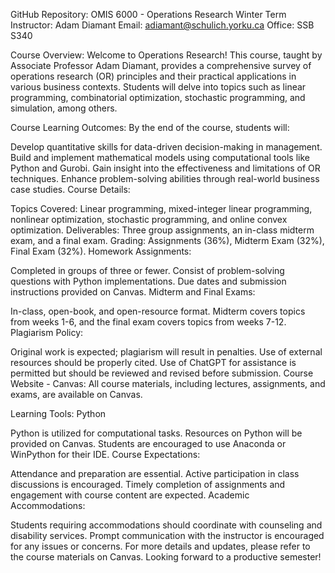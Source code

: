GitHub Repository: OMIS 6000 - Operations Research Winter Term
Instructor: Adam Diamant
Email: adiamant@schulich.yorku.ca
Office: SSB S340

Course Overview:
Welcome to Operations Research! This course, taught by Associate Professor Adam Diamant, provides a comprehensive survey of operations research (OR) principles and their practical applications in various business contexts. Students will delve into topics such as linear programming, combinatorial optimization, stochastic programming, and simulation, among others.

Course Learning Outcomes:
By the end of the course, students will:

Develop quantitative skills for data-driven decision-making in management.
Build and implement mathematical models using computational tools like Python and Gurobi.
Gain insight into the effectiveness and limitations of OR techniques.
Enhance problem-solving abilities through real-world business case studies.
Course Details:

Topics Covered: Linear programming, mixed-integer linear programming, nonlinear optimization, stochastic programming, and online convex optimization.
Deliverables: Three group assignments, an in-class midterm exam, and a final exam.
Grading: Assignments (36%), Midterm Exam (32%), Final Exam (32%).
Homework Assignments:

Completed in groups of three or fewer.
Consist of problem-solving questions with Python implementations.
Due dates and submission instructions provided on Canvas.
Midterm and Final Exams:

In-class, open-book, and open-resource format.
Midterm covers topics from weeks 1-6, and the final exam covers topics from weeks 7-12.
Plagiarism Policy:

Original work is expected; plagiarism will result in penalties.
Use of external resources should be properly cited.
Use of ChatGPT for assistance is permitted but should be reviewed and revised before submission.
Course Website - Canvas:
All course materials, including lectures, assignments, and exams, are available on Canvas.

Learning Tools: Python

Python is utilized for computational tasks.
Resources on Python will be provided on Canvas.
Students are encouraged to use Anaconda or WinPython for their IDE.
Course Expectations:

Attendance and preparation are essential.
Active participation in class discussions is encouraged.
Timely completion of assignments and engagement with course content are expected.
Academic Accommodations:

Students requiring accommodations should coordinate with counseling and disability services.
Prompt communication with the instructor is encouraged for any issues or concerns.
For more details and updates, please refer to the course materials on Canvas. Looking forward to a productive semester!
